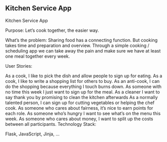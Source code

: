 ## Kitchen Service App

Kitchen Service App

Purpose: Let’s cook together, the easier way.

What’s the problem: Sharing food has a connecting function. But cooking takes time and preparation and overview. Through a simple cooking / scheduling app we can take away the pain and make sure we have at least one meal together every week.

User Stories:

As a cook, I like to pick the dish and allow people to sign up for eating. As a cook, I like to write a shopping list for others to buy. As an anti-cook, I can do the shopping because everything I touch burns down. As someone with no time this week I just want to sign up for the meal. As a cleaner I want to say thank you by promising to clean the kitchen afterwards As a normally talented person, I can sign up for cutting vegetables or helping the chef cook. As someone who cares about fairness, it’s nice to earn points for each role. As someone who’s hungry I want to see what’s on the menu this week. As someone who cares about money, I want to split up the costs between all participants. Technology Stack:

Flask, JavaScript, Jinja, …
